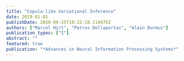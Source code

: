 ```yaml
---
title: "Copula-like Variational Inference"
date: 2019-01-01
publishDate: 2019-09-15T18:32:18.114475Z
authors: ["Marcel Hirt", "Petros Dellaportas", "Alain Durmus"]
publication_types: ["1"]
abstract: ""
featured: true
publication: "*Advances in Neural Information Processing Systems*"
---
```


